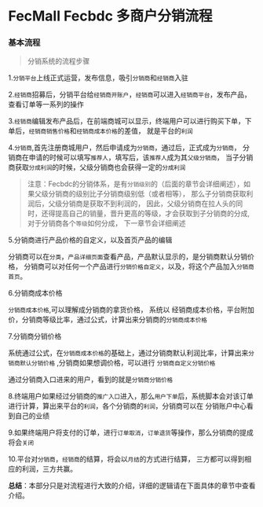 FecMall Fecbdc 多商户分销流程
=============




### 基本流程


> 分销系统的流程步骤

1.`分销平台`上线正式运营，发布信息，吸引`分销商`和`经销商`入驻

2.`经销商`招募后，分销平台给`经销商开账户`，`经销商`可以进入`经销商平台`，发布产品，查看订单等一系列的操作

3.`经销商`编辑发布产品后，在前端商城可以显示，终端用户可以进行购买下单，下单后，`经销商销售价格`和`经销商成本价格`的差值，
就是平台的`利润`

4.`分销商`,首先注册商城用户，然后申请成为`分销商`，通过后，正式成为`分销商`，
分销商在申请的时候可以填写`推荐人`，填写后，该`推荐人`成为其`父级分销商`，
当子分销商获取`分成利润`的时候，父级分销商也会获得一定的`分成利润`

> 注意：Fecbdc的分销体系，是有`分销级别`的（后面的章节会详细阐述），如果父级分销商的级别比子分销商级别低（或者相等），
那么子分销商获取利润后，父级分销商是获取不到利润的，
因此，父级分销商在拉人头的同时，还得提高自己的销量，晋升更高的等级，才会获取到子分销商的分成,对于分销商各个`等级`如何分成，
下一章节会详细阐述

5.分销商进行产品价格的自定义，以及首页产品的编辑

分销商可以在`分类`，`产品详细页面`查看产品，产品默认显示的，是分销商默认分销价格，
分销商可以对任何一个产品进行`分销价格自定义`，以及，将这个产品加入`分销商首页`。


6.分销商成本价格

`分销商成本价格`,可以理解成分销商的拿货价格，
系统以 经销商成本价格，平台附加价，分销商等级比率，通过公式，计算出来分销商的`分销商成本价格`

7.分销商分销价格

系统通过公式，在`分销商成本价格`的基础上，通过分销商默认利润比率，计算出来`分销商默认分销价格`
,分销商如果想调价格，可以进行  `分销商自定义分销价格`

通过分销商入口进来的用户，看到的就是`分销商分销价格`


8.终端用户如果经过分销商的`推广入口`进入，那么`用户下单`后，系统脚本会对该订单进行计算，算出来平台的`利润`，各个分销商的`利润`，分销商可以在
分销账户中心看到自己的业绩

9.如果终端用户将支付的订单，进行`订单取消`，`订单退货`等操作，那么分销商的提成将会`关闭`

10.平台对`分销商`，`经销商`的结算，将会以`月结`的方式进行结算，
三方都可以得到相应的利润，三方共赢。



**总结**：本部分只是对流程进行大致的介绍，详细的逻辑请在下面具体的章节中查看介绍。






















